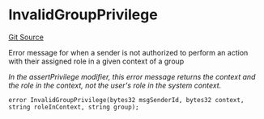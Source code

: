 # InvalidGroupPrivilege
[Git Source](https://github.com/nayms/contracts-v3/blob/08976c385ed293c18988aa46a13c47179dbb0a28/src/shared/CustomErrors.sol)

Error message for when a sender is not authorized to perform an action with their assigned role in a given context of a group

*In the assertPrivilege modifier, this error message returns the context and the role in the context, not the user's role in the system context.*


```solidity
error InvalidGroupPrivilege(bytes32 msgSenderId, bytes32 context, string roleInContext, string group);
```

